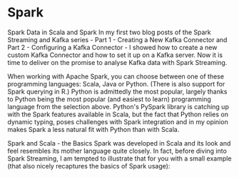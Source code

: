 # Spark
Spark
Data in Scala and Spark
In my first two blog posts of the Spark Streaming and Kafka series - Part 1 - Creating a New Kafka Connector and Part 2 - Configuring a Kafka Connector - I showed how to create a new custom Kafka Connector and how to set it up on a Kafka server. Now it is time to deliver on the promise to analyse Kafka data with Spark Streaming.

When working with Apache Spark, you can choose between one of these programming languages: Scala, Java or Python. (There is also support for Spark querying in R.) Python is admittedly the most popular, largely thanks to Python being the most popular (and easiest to learn) programming language from the selection above. Python's PySpark library is catching up with the Spark features available in Scala, but the fact that Python relies on dynamic typing, poses challenges with Spark integration and in my opinion makes Spark a less natural fit with Python than with Scala.

Spark and Scala - the Basics
Spark was developed in Scala and its look and feel resembles its mother language quite closely. In fact, before diving into Spark Streaming, I am tempted to illustrate that for you with a small example (that also nicely recaptures the basics of Spark usage):
